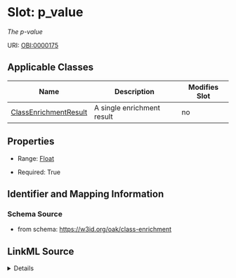 

# Slot: p_value


_The p-value_



URI: [OBI:0000175](http://purl.obolibrary.org/obo/OBI_0000175)



<!-- no inheritance hierarchy -->





## Applicable Classes

| Name | Description | Modifies Slot |
| --- | --- | --- |
| [ClassEnrichmentResult](ClassEnrichmentResult.md) | A single enrichment result |  no  |







## Properties

* Range: [Float](Float.md)

* Required: True





## Identifier and Mapping Information







### Schema Source


* from schema: https://w3id.org/oak/class-enrichment




## LinkML Source

<details>
```yaml
name: p_value
description: The p-value
from_schema: https://w3id.org/oak/class-enrichment
rank: 1000
slot_uri: OBI:0000175
alias: p_value
owner: ClassEnrichmentResult
domain_of:
- ClassEnrichmentResult
range: float
required: true

```
</details>